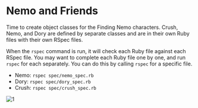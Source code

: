 # Nemo and Friends
Time to create object classes for the Finding Nemo characters. Crush, Nemo, and Dory are defined by separate classes and are in their own Ruby files with their own RSpec files.  

When the `rspec` command is run, it will check each Ruby file against each RSpec file. You may want to complete each Ruby file one by one, and run `rspec` for each separately. You can do this by calling `rspec` for a specific file.  
- Nemo: `rspec spec/nemo_spec.rb`  
- Dory: `rspec spec/dory_spec.rb`
- Crush: `rspec spec/crush_spec.rb`  

![1](http://i.imgur.com/kK3LJCA.gif)  
